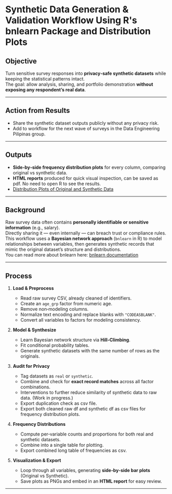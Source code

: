 # Synthetic Data Generation & Validation Workflow Using R's bnlearn Package and Distribution Plots

## Objective  
Turn sensitive survey responses into **privacy‑safe synthetic datasets** while keeping the statistical patterns intact.  
The goal: allow analysis, sharing, and portfolio demonstration **without exposing any respondent’s real data**.

---

## Action from Results  
- Share the synthetic dataset outputs publicly without any privacy risk.
- Add to workflow for the next wave of surveys in the Data Engineering Pilipinas group.
  
---

## Outputs  
- **Side‑by‑side frequency distribution plots** for every column, comparing original vs synthetic data.  
- **HTML reports** produced for quick visual inspection, can be saved as pdf. No need to open R to see the results.
- [Distribution Plots of Original and Synthetic Data](full_n774.pdf)

---

## Background  
Raw survey data often contains **personally identifiable or sensitive information** (e.g., salary).  
Directly sharing it — even internally — can breach trust or compliance rules.  
This workflow uses a **Bayesian network approach** (`bnlearn` in R) to model relationships between variables, then generates synthetic records that mimic the original dataset’s structure and distributions.  
You can read more about bnlearn here: [bnlearn documentation](https://www.bnlearn.com/documentation/)

---

## Process  
1. **Load & Preprocess**  
   - Read raw survey CSV, already cleaned of identifiers.  
   - Create an `age_grp` factor from numeric age.  
   - Remove non‑modeling columns.  
   - Normalize text encoding and replace blanks with `"CODEASBLANK"`.  
   - Convert all variables to factors for modeling consistency.

2. **Model & Synthesize**  
   - Learn Bayesian network structure via **Hill‑Climbing**.  
   - Fit conditional probability tables.  
   - Generate synthetic datasets with the same number of rows as the originals. 

3. **Audit for Privacy**  
   - Tag datasets as `real` or `synthetic`.  
   - Combine and check for **exact record matches** across all factor combinations.
   - Interventions to further reduce similarity of synthetic data to raw data. (Work in progress.)
   - Export duplication check as csv file.
   - Export both cleaned raw df and synthetic df as csv files for frequency distribution plots.

4. **Frequency Distributions**  
   - Compute per‑variable counts and proportions for both real and synthetic datasets.  
   - Combine into a single table for plotting.
   - Export combined long table of frequencies as csv.

5. **Visualization & Export**  
   - Loop through all variables, generating **side‑by‑side bar plots** (Original vs Synthetic).  
   - Save plots as PNGs and embed in an **HTML report** for easy review.  
 



---
